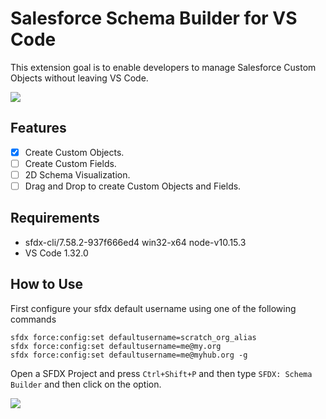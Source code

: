 # Salesforce Schema Builder for VS Code

This extension goal is to enable developers to manage Salesforce Custom Objects without leaving VS Code.

<img src="https://drive.google.com/uc?id=1R2yZk2vWjogi5Oh3C1CP7hUM52TzhiGl"></img>

## Features

- [x] Create Custom Objects.
- [ ] Create Custom Fields.
- [ ] 2D Schema Visualization.
- [ ] Drag and Drop to create Custom Objects and Fields.

## Requirements

- sfdx-cli/7.58.2-937f666ed4 win32-x64 node-v10.15.3
- VS Code 1.32.0

## How to Use

First configure your sfdx default username using one of the following commands

```
sfdx force:config:set defaultusername=scratch_org_alias
sfdx force:config:set defaultusername=me@my.org
sfdx force:config:set defaultusername=me@myhub.org -g
```

Open a SFDX Project and press `Ctrl+Shift+P` and then type `SFDX: Schema Builder` and then click on the option.

<img src="https://drive.google.com/uc?id=1Be54v-Og83A9emO_tJAWZepjyiktnOMq"></img>
